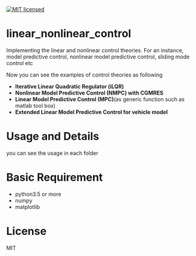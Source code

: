 [![MIT licensed](https://img.shields.io/badge/license-MIT-blue.svg)](LICENSE)

# linear_nonlinear_control
Implementing the linear and nonlinear control theories.
For an instance, model predictive control, nonlinear model predictive control, sliding mode control etc

Now you can see the examples of control theories as following

- **Iterative Linear Quadratic Regulator (iLQR)**
- **Nonlinear Model Predictive Control (NMPC) with CGMRES**
- **Linear Model Predictive Control (MPC)**(as generic function such as matlab tool box)
- **Extended Linear Model Predictive Control for vehicle model**

# Usage and Details
you can see the usage in each folder

# Basic Requirement

- python3.5 or more
- numpy
- matplotlib

# License
MIT
